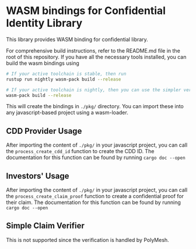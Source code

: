 # WASM bindings for Confidential Identity Library


This library provides WASM binding for confidential library.

For comprehensive build instructions, refer to the README.md file in the
root of this repository. If you have all the necessary tools installed,
you can build the wasm bindings using

```bash
# If your active toolchain is stable, then run
rustup run nightly wasm-pack build --release

# If your active toolchain is nightly, then you can use the simpler version and run
wasm-pack build --release
```

This will create the bindings in `./pkg/` directory. You can import
these into any javascript-based project using a wasm-loader.


## CDD Provider Usage

After importing the content of `./pkg/` in your javascript project, you
can call the `process_create_cdd_id` function to create the CDD ID. The
documentation for this function can be found by running `cargo doc --open`


## Investors' Usage

After importing the content of `./pkg/` in your javascript project, you
can call the `process_create_claim_proof` function to create a
confidential proof for their claim. The documentation for this function
can be found by running `cargo doc --open`


## Simple Claim Verifier

This is not supported since the verification is handled by PolyMesh.
